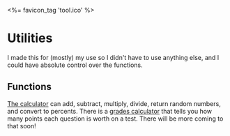 <%= favicon_tag 'tool.ico' %>

# Utilities

I made this for (mostly) my use so I didn't have to use anything else, and I could have absolute control over the functions.

## Functions

[The calculator](https://pixelxii.github.io/Utilities/math/ccalc.html) can add, subtract, multiply, divide, return random numbers, and convert to percents. There is a [grades calculator](https://pixelxii.github.io/Utilities/grades.html) that tells you how many points each question is worth on a test. There will be more coming to that soon!

